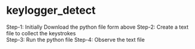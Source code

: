 # keylogger_detect
Step-1: 
Initially Download the python file form above 
Step-2:
Create a text file to collect the keystrokes  
Step-3:
Run the python file 
Step-4:
Observe the text file 
